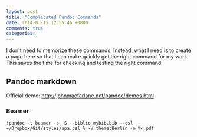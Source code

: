 ```yaml
---
layout: post
title: "Complicated Pandoc Commands"
date: 2014-03-15 12:55:46 +0800
comments: true
categories: 
---
```


I don't need to memorize these commands.  Instead, what I need is to
create a page here so that I can make quickly get the right command
for my work.  This saves the time for checking and testing the right
command.

## Pandoc markdown

Official demo:
<http://johnmacfarlane.net/pandoc/demos.html>

### Beamer

    !pandoc -t beamer -s -S --biblio mybib.bib --csl ~/Dropbox/Git/styles/apa.csl % -V theme:Berlin -o %<.pdf

<!-- vim:set tw=70 wrap: -->
